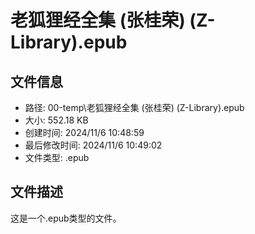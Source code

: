 ﻿# 老狐狸经全集 (张桂荣) (Z-Library).epub

## 文件信息
- 路径: 00-temp\老狐狸经全集 (张桂荣) (Z-Library).epub
- 大小: 552.18 KB
- 创建时间: 2024/11/6 10:48:59
- 最后修改时间: 2024/11/6 10:49:02
- 文件类型: .epub

## 文件描述
这是一个.epub类型的文件。

